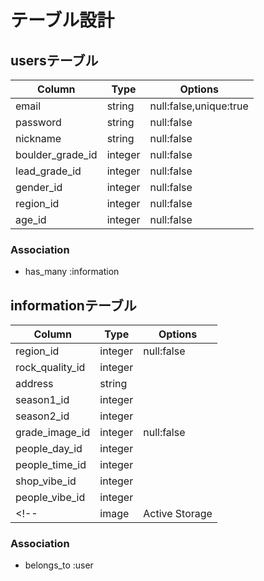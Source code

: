 # テーブル設計
## usersテーブル
| Column              | Type     | Options                 |
| ------------------- | -------- | ----------------------- |
| email               | string   | null:false,unique:true  |
| password            | string   | null:false              |
| nickname            | string   | null:false              |
| boulder_grade_id    | integer  | null:false              |
| lead_grade_id       | integer  | null:false              |
| gender_id           | integer  | null:false              |
| region_id           | integer  | null:false              |
| age_id              | integer  | null:false              |


### Association
- has_many :information

## informationテーブル
| Column              | Type           | Options                 |
| ------------------- | --------       | ----------------------- |
| region_id           | integer        | null:false              |
| rock_quality_id     | integer        |                         |
| address             | string         |                         |
| season1_id          | integer        |                         |
| season2_id          | integer        |                         |
| grade_image_id      | integer        | null:false              |
| people_day_id       | integer        |                         |
| people_time_id      | integer        |                         |
| shop_vibe_id        | integer        |                         |
| people_vibe_id      | integer        |                         |
<!-- | image          | Active Storage |                         | -->

### Association
- belongs_to :user

